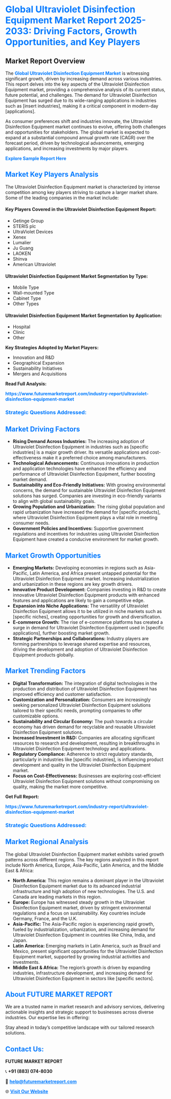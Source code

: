 <h1 style="color: #007BFF;">Global Ultraviolet Disinfection Equipment Market Report 2025-2033: Driving Factors, Growth Opportunities, and Key Players</h1>

<section id="overview">
<h2>Market Report Overview</h2>
<p>The <a href="https://www.futuremarketreport.com/industry-report/ultraviolet-disinfection-equipment-market" style="color: #007BFF; text-decoration: none;"><strong>Global Ultraviolet Disinfection Equipment Market</strong></a> is witnessing significant growth, driven by increasing demand across various industries. This report delves into the key aspects of the Ultraviolet Disinfection Equipment market, providing a comprehensive analysis of its current status, future potential, and challenges. The demand for Ultraviolet Disinfection Equipment has surged due to its wide-ranging applications in industries such as [insert industries], making it a critical component in modern-day [applications].</p>
<p>As consumer preferences shift and industries innovate, the Ultraviolet Disinfection Equipment market continues to evolve, offering both challenges and opportunities for stakeholders. The global market is expected to expand at a substantial compound annual growth rate (CAGR) over the forecast period, driven by technological advancements, emerging applications, and increasing investments by major players.</p>
</section>

<section id="overview">
<p><a href="https://www.futuremarketreport.com/request-sample/reportId=91710" style="color: #007BFF; text-decoration: none;"><strong>Explore Sample Report Here</strong></a></p>
</section>

<section id="key-players">
<h2 style="color: #007BFF;">Market Key Players Analysis</h2>
<p>The Ultraviolet Disinfection Equipment market is characterized by intense competition among key players striving to capture a larger market share. Some of the leading companies in the market include:</p>
<h4>Key Players Covered in the Ultraviolet Disinfection Equipment Report:</h4>
<ul><li>Getinge Group</li><li>STERIS plc</li><li>UltraViolet Devices</li><li>Xenex</li><li>Lumalier</li><li>Ju Guang</li><li>LAOKEN</li><li>Shinva</li><li>American Ultraviolet</li></ul>
<h4>Ultraviolet Disinfection Equipment Market Segmentation by Type:</h4>
<ul><li>Mobile Type</li><li>Wall-mounted Type</li><li>Cabinet Type</li><li>Other Types</li></ul>

<h4>Ultraviolet Disinfection Equipment Market Segmentation by Application:</h4>
<ul><li>Hospital</li><li>Clinic</li><li>Other</li></ul>
<p><strong>Key Strategies Adopted by Market Players:</strong></p>
<ul>
<li>Innovation and R&D</li>
<li>Geographical Expansion</li>
<li>Sustainability Initiatives</li>
<li>Mergers and Acquisitions</li>
</ul>
</section>

<section>
<p><strong>Read Full Analysis: </strong></p><a href="https://www.futuremarketreport.com/industry-report/ultraviolet-disinfection-equipment-market" style="color: #007BFF; text-decoration: none;"><strong>https://www.futuremarketreport.com/industry-report/ultraviolet-disinfection-equipment-market</strong></a>
<h3 style="color: #007BFF;">Strategic Questions Addressed:</h3>
</section>

<section id="driving-factors">
<h2 style="color: #007BFF;">Market Driving Factors</h2>
<ul>
<li><strong>Rising Demand Across Industries:</strong> The increasing adoption of Ultraviolet Disinfection Equipment in industries such as [specific industries] is a major growth driver. Its versatile applications and cost-effectiveness make it a preferred choice among manufacturers.</li>
<li><strong>Technological Advancements:</strong> Continuous innovations in production and application technologies have enhanced the efficiency and performance of Ultraviolet Disinfection Equipment, further boosting market demand.</li>
<li><strong>Sustainability and Eco-Friendly Initiatives:</strong> With growing environmental concerns, the demand for sustainable Ultraviolet Disinfection Equipment solutions has surged. Companies are investing in eco-friendly variants to align with global sustainability goals.</li>
<li><strong>Growing Population and Urbanization:</strong> The rising global population and rapid urbanization have increased the demand for [specific products], where Ultraviolet Disinfection Equipment plays a vital role in meeting consumer needs.</li>
<li><strong>Government Policies and Incentives:</strong> Supportive government regulations and incentives for industries using Ultraviolet Disinfection Equipment have created a conducive environment for market growth.</li>
</ul>
</section>

<section id="growth-opportunities">
<h2 style="color: #007BFF;">Market Growth Opportunities</h2>
<ul>
<li><strong>Emerging Markets:</strong> Developing economies in regions such as Asia-Pacific, Latin America, and Africa present untapped potential for the Ultraviolet Disinfection Equipment market. Increasing industrialization and urbanization in these regions are key growth drivers.</li>
<li><strong>Innovative Product Development:</strong> Companies investing in R&D to create innovative Ultraviolet Disinfection Equipment products with enhanced features and applications are likely to gain a competitive edge.</li>
<li><strong>Expansion into Niche Applications:</strong> The versatility of Ultraviolet Disinfection Equipment allows it to be utilized in niche markets such as [specific niches], creating opportunities for growth and diversification.</li>
<li><strong>E-commerce Growth:</strong> The rise of e-commerce platforms has created a surge in demand for Ultraviolet Disinfection Equipment used in [specific applications], further boosting market growth.</li>
<li><strong>Strategic Partnerships and Collaborations:</strong> Industry players are forming partnerships to leverage shared expertise and resources, driving the development and adoption of Ultraviolet Disinfection Equipment products globally.</li>
</ul>
</section>

<section id="trending-factors">
<h2 style="color: #007BFF;">Market Trending Factors</h2>
<ul>
<li><strong>Digital Transformation:</strong> The integration of digital technologies in the production and distribution of Ultraviolet Disinfection Equipment has improved efficiency and customer satisfaction.</li>
<li><strong>Customization and Personalization:</strong> Consumers are increasingly seeking personalized Ultraviolet Disinfection Equipment solutions tailored to their specific needs, prompting companies to offer customizable options.</li>
<li><strong>Sustainability and Circular Economy:</strong> The push towards a circular economy has driven demand for recyclable and reusable Ultraviolet Disinfection Equipment solutions.</li>
<li><strong>Increased Investment in R&D:</strong> Companies are allocating significant resources to research and development, resulting in breakthroughs in Ultraviolet Disinfection Equipment technology and applications.</li>
<li><strong>Regulatory Compliance:</strong> Adherence to strict regulatory standards, particularly in industries like [specific industries], is influencing product development and quality in the Ultraviolet Disinfection Equipment market.</li>
<li><strong>Focus on Cost-Effectiveness:</strong> Businesses are exploring cost-efficient Ultraviolet Disinfection Equipment solutions without compromising on quality, making the market more competitive.</li>
</ul>
</section>

<section>
<p><strong>Get Full Report: </strong></p><a href="https://www.futuremarketreport.com/industry-report/ultraviolet-disinfection-equipment-market" style="color: #007BFF; text-decoration: none;"><strong>https://www.futuremarketreport.com/industry-report/ultraviolet-disinfection-equipment-market</strong></a>
<h3 style="color: #007BFF;">Strategic Questions Addressed:</h3>
</section>


<section id="regional-analysis">
<h2 style="color: #007BFF;">Market Regional Analysis</h2>
<p>The global Ultraviolet Disinfection Equipment market exhibits varied growth patterns across different regions. The key regions analyzed in this report include North America, Europe, Asia-Pacific, Latin America, and the Middle East & Africa:</p>
<ul>
<li><strong>North America:</strong> This region remains a dominant player in the Ultraviolet Disinfection Equipment market due to its advanced industrial infrastructure and high adoption of new technologies. The U.S. and Canada are leading markets in this region.</li>
<li><strong>Europe:</strong> Europe has witnessed steady growth in the Ultraviolet Disinfection Equipment market, driven by stringent environmental regulations and a focus on sustainability. Key countries include Germany, France, and the U.K.</li>
<li><strong>Asia-Pacific:</strong> The Asia-Pacific region is experiencing rapid growth, fueled by industrialization, urbanization, and increasing demand for Ultraviolet Disinfection Equipment in countries like China, India, and Japan.</li>
<li><strong>Latin America:</strong> Emerging markets in Latin America, such as Brazil and Mexico, present significant opportunities for the Ultraviolet Disinfection Equipment market, supported by growing industrial activities and investments.</li>
<li><strong>Middle East & Africa:</strong> The region’s growth is driven by expanding industries, infrastructure development, and increasing demand for Ultraviolet Disinfection Equipment in sectors like [specific sectors].</li>
</ul>
</section>

<footer>
<h2 style="color: #007BFF;">About FUTURE MARKET REPORT</h2>
<p>We are a trusted name in market research and advisory services, delivering actionable insights and strategic support to businesses across diverse industries. Our expertise lies in offering:</p>

<p>Stay ahead in today’s competitive landscape with our tailored research solutions.</p>

<h2 style="color: #007BFF;">Contact Us:</h2>
<p><strong>FUTURE MARKET REPORT</strong></p>
<p>📞 <strong>+91 (883) 074-8030</strong></p>
<p>📧 <strong><a href="mailto:help@futuremarketreport.com" style="color: #007BFF;">help@futuremarketreport.com</a></strong></p>
<p>🌐 <strong><a href="https://www.futuremarketreport.com/" style="color: #007BFF;">Visit Our Website</a></strong></p>
</footer>